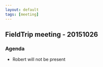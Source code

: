 ```yaml
---
layout: default
tags: [meeting]
---
```


## FieldTrip meeting - 20151026

### Agenda

*  Robert will not be present

